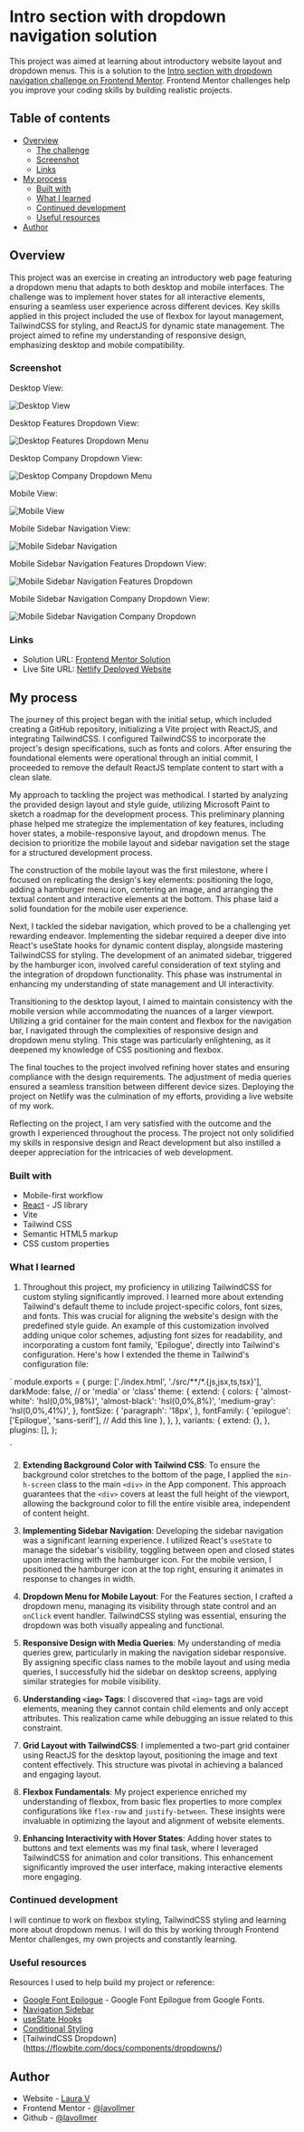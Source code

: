 # Intro section with dropdown navigation solution

This project was aimed at learning about introductory website layout and dropdown menus. This is a solution to the [Intro section with dropdown navigation challenge on Frontend Mentor](https://www.frontendmentor.io/challenges/intro-section-with-dropdown-navigation-ryaPetHE5). Frontend Mentor challenges help you improve your coding skills by building realistic projects. 

## Table of contents

- [Overview](#overview)
  - [The challenge](#the-challenge)
  - [Screenshot](#screenshot)
  - [Links](#links)
- [My process](#my-process)
  - [Built with](#built-with)
  - [What I learned](#what-i-learned)
  - [Continued development](#continued-development)
  - [Useful resources](#useful-resources)
- [Author](#author)

## Overview

This project was an exercise in creating an introductory web page featuring a dropdown menu that adapts to both desktop and mobile interfaces. The challenge was to implement hover states for all interactive elements, ensuring a seamless user experience across different devices. Key skills applied in this project included the use of flexbox for layout management, TailwindCSS for styling, and ReactJS for dynamic state management. The project aimed to refine my understanding of responsive design, emphasizing desktop and mobile compatibility.

### Screenshot

Desktop View:

![Desktop View](./src/assets/screenshots/DesktopView.png)

Desktop Features Dropdown View:

![Desktop Features Dropdown Menu](./src/assets/screenshots/DesktopDropdownFeatures.png)

Desktop Company Dropdown View:

![Desktop Company Dropdown Menu](./src/assets/screenshots/DesktopCompanyDropdown.png)

Mobile View:

![Mobile View](./src/assets/screenshots/MobileView.png)

Mobile Sidebar Navigation View:

![Mobile Sidebar Navigation](./src/assets/screenshots/SidebarNavigationView.png)

Mobile Sidebar Navigation Features Dropdown View:

![Mobile Sidebar Navigation Features Dropdown](./src/assets/screenshots/MobileFeaturesSidebarNavigation.png)

Mobile Sidebar Navigation Company Dropdown View:

![Mobile Sidebar Navigation Company Dropdown](./src/assets/screenshots/SidebarNavigationViewCompanyMobile.png)

### Links

- Solution URL: [Frontend Mentor Solution](https://www.frontendmentor.io/solutions/reactjs-tailwindcss-vite-css-dropdown-menu-intro-website-challenge-R3zpKSF5mr)
- Live Site URL: [Netlify Deployed Website](https://thunderous-biscotti-67daf5.netlify.app/)

## My process


The journey of this project began with the initial setup, which included creating a GitHub repository, initializing a Vite project with ReactJS, and integrating TailwindCSS. I configured TailwindCSS to incorporate the project's design specifications, such as fonts and colors. After ensuring the foundational elements were operational through an initial commit, I proceeded to remove the default ReactJS template content to start with a clean slate.

My approach to tackling the project was methodical. I started by analyzing the provided design layout and style guide, utilizing Microsoft Paint to sketch a roadmap for the development process. This preliminary planning phase helped me strategize the implementation of key features, including hover states, a mobile-responsive layout, and dropdown menus. The decision to prioritize the mobile layout and sidebar navigation set the stage for a structured development process.

The construction of the mobile layout was the first milestone, where I focused on replicating the design's key elements: positioning the logo, adding a hamburger menu icon, centering an image, and arranging the textual content and interactive elements at the bottom. This phase laid a solid foundation for the mobile user experience.

Next, I tackled the sidebar navigation, which proved to be a challenging yet rewarding endeavor. Implementing the sidebar required a deeper dive into React's useState hooks for dynamic content display, alongside mastering TailwindCSS for styling. The development of an animated sidebar, triggered by the hamburger icon, involved careful consideration of text styling and the integration of dropdown functionality. This phase was instrumental in enhancing my understanding of state management and UI interactivity.

Transitioning to the desktop layout, I aimed to maintain consistency with the mobile version while accommodating the nuances of a larger viewport. Utilizing a grid container for the main content and flexbox for the navigation bar, I navigated through the complexities of responsive design and dropdown menu styling. This stage was particularly enlightening, as it deepened my knowledge of CSS positioning and flexbox.

The final touches to the project involved refining hover states and ensuring compliance with the design requirements. The adjustment of media queries ensured a seamless transition between different device sizes. Deploying the project on Netlify was the culmination of my efforts, providing a live website of my work.

Reflecting on the project, I am very satisfied with the outcome and the growth I experienced throughout the process. The project not only solidified my skills in responsive design and React development but also instilled a deeper appreciation for the intricacies of web development.

### Built with

- Mobile-first workflow
- [React](https://reactjs.org/) - JS library
- Vite
- Tailwind CSS
- Semantic HTML5 markup
- CSS custom properties

### What I learned

1. Throughout this project, my proficiency in utilizing TailwindCSS for custom styling significantly improved. I learned more about extending Tailwind's default theme to include project-specific colors, font sizes, and fonts. This was crucial for aligning the website's design with the predefined style guide. An example of this customization involved adding unique color schemes, adjusting font sizes for readability, and incorporating a custom font family, 'Epilogue', directly into Tailwind's configuration. Here's how I extended the theme in Tailwind's configuration file:

`
module.exports = {
  purge: ['./index.html', './src/**/*.{js,jsx,ts,tsx}'],
  darkMode: false, // or 'media' or 'class'
  theme: {
    extend: {
      colors: {
        'almost-white': 'hsl(0,0%,98%)',
        'almost-black': 'hsl(0,0%,8%)',
        'medium-gray': 'hsl(0,0%,41%)',
      },
      fontSize: {
        'paragraph': '18px',
      },
      fontFamily: {
        'epilogue': ['Epilogue', 'sans-serif'], // Add this line
      },
    },
  },
  variants: {
    extend: {},
  },
  plugins: [],
};

  `

2. **Extending Background Color with Tailwind CSS**: To ensure the background color stretches to the bottom of the page, I applied the `min-h-screen` class to the main `<div>` in the App component. This approach guarantees that the `<div>` covers at least the full height of the viewport, allowing the background color to fill the entire visible area, independent of content height.

3. **Implementing Sidebar Navigation**: Developing the sidebar navigation was a significant learning experience. I utilized React's `useState` to manage the sidebar's visibility, toggling between open and closed states upon interacting with the hamburger icon. For the mobile version, I positioned the hamburger icon at the top right, ensuring it animates in response to changes in width.

4. **Dropdown Menu for Mobile Layout**: For the Features section, I crafted a dropdown menu, managing its visibility through state control and an `onClick` event handler. TailwindCSS styling was essential, ensuring the dropdown was both visually appealing and functional.

5. **Responsive Design with Media Queries**: My understanding of media queries grew, particularly in making the navigation sidebar responsive. By assigning specific class names to the mobile layout and using media queries, I successfully hid the sidebar on desktop screens, applying similar strategies for mobile visibility.

6. **Understanding `<img>` Tags**: I discovered that `<img>` tags are void elements, meaning they cannot contain child elements and only accept attributes. This realization came while debugging an issue related to this constraint.

7. **Grid Layout with TailwindCSS**: I implemented a two-part grid container using ReactJS for the desktop layout, positioning the image and text content effectively. This structure was pivotal in achieving a balanced and engaging layout.

8. **Flexbox Fundamentals**: My project experience enriched my understanding of flexbox, from basic flex properties to more complex configurations like `flex-row` and `justify-between`. These insights were invaluable in optimizing the layout and alignment of website elements.

9. **Enhancing Interactivity with Hover States**: Adding hover states to buttons and text elements was my final task, where I leveraged TailwindCSS for animation and color transitions. This enhancement significantly improved the user interface, making interactive elements more engaging.


### Continued development

I will continue to work on flexbox styling, TailwindCSS styling and learning more about dropdown menus. I will do this by working through Frontend Mentor challenges, my own projects and constantly learning.


### Useful resources

Resources I used to help build my project or reference:

- [Google Font Epilogue](https://fonts.google.com/specimen/Epilogue) - Google Font Epilogue from Google Fonts.
- [Navigation Sidebar](https://flowbite.com/docs/components/sidebar/) 
- [useState Hooks](https://hygraph.com/blog/usestate-react)
- [Conditional Styling](https://owlcation.com/stem/conditional-styling-react)
- [TailwindCSS Dropdown] (https://flowbite.com/docs/components/dropdowns/)


## Author

- Website - [Laura V](www.lauradeveloper.com)
- Frontend Mentor - [@lavollmer](https://www.frontendmentor.io/profile/yourusername)
- Github - [@lavollmer](https://github.com/lavollmer)

